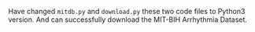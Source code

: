 

Have changed `mitdb.py` and `download.py` these two code files to Python3 version. And can successfully download the MIT-BIH Arrhythmia Dataset.
